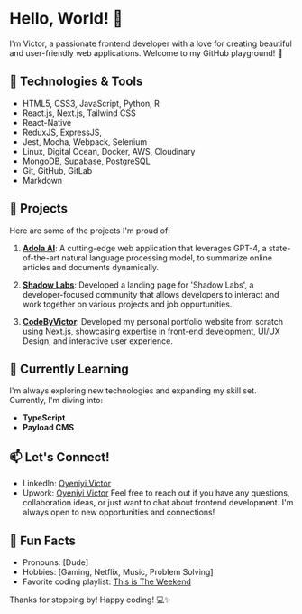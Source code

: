 # Hello, World! 👋

I'm Victor, a passionate frontend developer with a love for creating beautiful and user-friendly web applications. Welcome to my GitHub playground! 🚀

## 🔧 Technologies & Tools

- HTML5, CSS3, JavaScript, Python, R
- React.js, Next.js, Tailwind CSS
- React-Native
- ReduxJS, ExpressJS,
- Jest, Mocha, Webpack, Selenium
- Linux, Digital Ocean, Docker, AWS, Cloudinary
- MongoDB, Supabase, PostgreSQL
- Git, GitHub, GitLab
- Markdown


## 🚀 Projects

Here are some of the projects I'm proud of:

1. [**Adola AI**](https://adolaai.netlify.app/): A cutting-edge web application that leverages GPT-4, a state-of-the-art natural language processing model, to summarize online articles and documents dynamically.

2. [**Shadow Labs**](https://shadow-labs-nine.vercel.app): Developed a landing page for 'Shadow Labs', a developer-focused community that allows developers to interact and work together on various projects and job oppurtunities.

3. [**CodeByVictor**](https://mynewportfolio-dusky.vercel.app): Developed my personal portfolio website from scratch using Next.js, showcasing expertise in front-end development, UI/UX Design, and interactive user experience.

## 🌱 Currently Learning

I'm always exploring new technologies and expanding my skill set. Currently, I'm diving into:

- **TypeScript**
- **Payload CMS**

## 📫 Let's Connect!

- LinkedIn: [Oyeniyi Victor](https://www.linkedin.com/in/quantumui/)
- Upwork: [Oyeniyi Victor](https://www.upwork.com/freelancers/~01171c80fa0b139215)
Feel free to reach out if you have any questions, collaboration ideas, or just want to chat about frontend development. I'm always open to new opportunities and connections!

## 🎨 Fun Facts

- Pronouns: [Dude]
- Hobbies: [Gaming, Netflix, Music, Problem Solving]
- Favorite coding playlist: [This is The Weekend](https://open.spotify.com/playlist/37i9dQZF1DX6bnzK9KPvrz?si=2b1791b9dbff402a)

Thanks for stopping by! Happy coding! 💻✨

